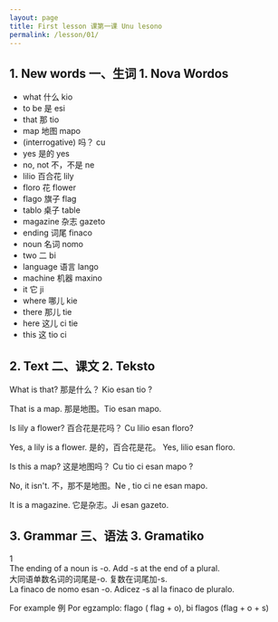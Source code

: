 ```yaml
---
layout: page
title: First lesson 课第一课 Unu lesono
permalink: /lesson/01/
---
```


## 1. New words 一、生词 1. Nova Wordos

* what 什么 kio
* to be 是 esi
* that 那 tio
* map 地图 mapo
* (interrogative) 吗？ cu
* yes 是的 yes
* no, not 不，不是 ne
* lilio 百合花 lily
* floro 花 flower
* flago 旗子 flag
* tablo 桌子 table
* magazine 杂志 gazeto
* ending 词尾 finaco
* noun 名词 nomo
* two 二 bi
* language 语言 lango
* machine 机器 maxino
* it 它 ji
* where 哪儿 kie
* there 那儿 tie
* here 这儿 ci tie
* this 这 tio ci

## 2. Text 二、课文 2. Teksto

What is that? 那是什么？ Kio esan tio ?

That is a map. 那是地图。Tio esan mapo.

Is lily a flower? 百合花是花吗？ Cu lilio esan floro? 

Yes, a lily is a flower. 是的，百合花是花。 Yes, lilio esan floro.

Is this a map? 这是地图吗？ Cu tio ci esan mapo ?

No, it isn't. 不，那不是地图。Ne , tio ci ne esan mapo.

It is a magazine. 它是杂志。Ji esan gazeto.

## 3. Grammar 三、语法 3. Gramatiko

1\
The ending of a noun is -o. Add -s at the end of a plural.\
大同语单数名词的词尾是-o. 复数在词尾加-s.\
La finaco de nomo esan -o. Adicez -s al la finaco de pluralo.

For example 例 Por egzamplo: flago ( flag + o), bi flagos (flag + o + s)
